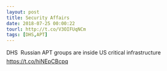 ```yaml
---
layout: post
title: Security Affairs
date: 2018-07-25 00:00:22
tourl: http://t.co/V3OIFUqNCm
tags: [DHS,APT]
---
```

DHS  Russian APT groups are inside US critical infrastructure  https://t.co/hiNEpCBcpq